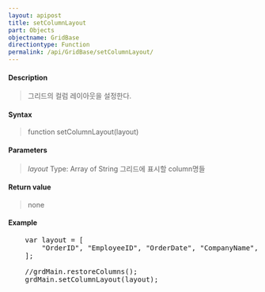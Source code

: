 ```yaml
---
layout: apipost
title: setColumnLayout
part: Objects
objectname: GridBase
directiontype: Function
permalink: /api/GridBase/setColumnLayout/
---
```



#### Description

> 그리드의 컬럼 레이아웃을 설정한다.

#### Syntax

> function setColumnLayout(layout)

#### Parameters

> *layout*
> Type: Array of String
> 그리드에 표시할 column명들 

#### Return value

> none

#### Example

<pre class="prettyprint">
    var layout = [
        "OrderID", "EmployeeID", "OrderDate", "CompanyName", "CustomerID"
    ];
 
    //grdMain.restoreColumns();
    grdMain.setColumnLayout(layout);
</pre>
